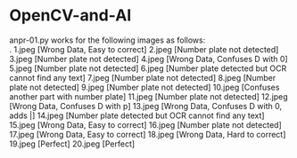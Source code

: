 # OpenCV-and-AI

anpr-01.py works for the following images as follows:<br>.
1.jpeg [Wrong Data, Easy to correct]
2.jpeg [Number plate not detected]
3.jpeg [Number plate not detected]
4.jpeg [Wrong Data, Confuses D with 0]
5.jpeg [Number plate not detected]
6.jpeg [Number plate detected but OCR cannot find any text]
7.jpeg [Number plate not detected]
8.jpeg [Number plate not detected]
9.jpeg [Number plate not detected]
10.jpeg [Confuses another part with number plate]
11.jpeg [Number plate not detected]
12.jpeg [Wrong Data, Confuses D with p]
13.jpeg [Wrong Data, Confuses D with 0, adds |]
14.jpeg [Number plate detected but OCR cannot find any text]
15.jpeg [Wrong Data, Easy to correct]
16.jpeg [Number plate not detected]
17.jpeg [Wrong Data, Easy to correct]
18.jpeg [Wrong Data, Hard to correct]
19.jpeg [Perfect]
20.jpeg [Perfect]
